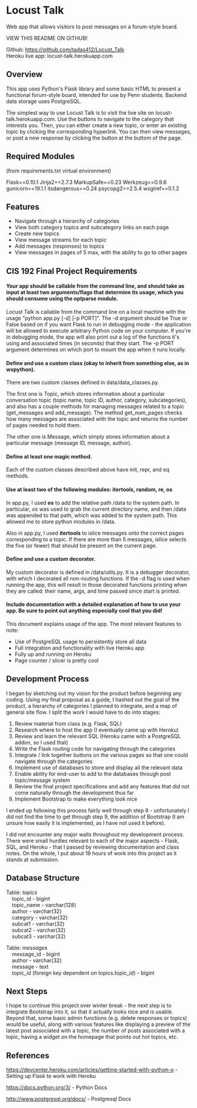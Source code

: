 Locust Talk
========

Web app that allows visitors to post messages on a forum-style board.

VIEW THIS README ON GITHUB!

Github: https://github.com/tadas412/Locust_Talk <br>
Heroku live app: locust-talk.herokuapp.com

<h2> Overview </h2>

This app uses Python's Flask library and some basic HTML to present a functional forum-style board, intended for use by Penn students. Backend data storage uses PostgreSQL. 

The simplest way to use Locust Talk is to visit the live site on locust-talk.herokuapp.com. Use the buttons to navigate to the category that interests you. Then, you can either create a new topic, or enter an existing topic by clicking the corresponding hyperlink. You can then view messages, or post a new response by clicking the button at the buttom of the page. 

<h2> Required Modules </h2>

(from requirements.txt virtual environment)

Flask==0.10.1
Jinja2==2.7.3
MarkupSafe==0.23
Werkzeug==0.9.6
gunicorn==19.1.1
itsdangerous==0.24
psycopg2==2.5.4
wsgiref==0.1.2

<h2> Features </h2>

<ul>
	<li> Navigate through a hierarchy of categories </li>
	<li> View both category topics and subcategory links on each page </li>
	<li> Create new topics </li>
	<li> View message streams for each topic </li>
	<li> Add messages (responses) to topics </li>
	<li> View messages in pages of 5 max, with the ability to go to other pages </li>
</ul>

<h2> CIS 192 Final Project Requirements </h2>

<h4> Your app should be callable from the command line, and should take as input at least two arguments/flags that determine its usage, which you should consume using the optparse module. </h4>

Locust Talk is callable from the command line on a local machine with the usage "python app.py [-d] [-p PORT]". The -d argument should be True or False based on if you want Flask to run in debugging mode - the application will be allowed to execute arbitrary Python code on your computer. If you're in debugging mode, the app will also print out a log of the functions it's using and associated times (in seconds) that they start. The -p PORT argument determines on which port to mount the app when it runs locally.


<h4> Define and use a custom class (okay to inherit from something else, as in wxpython). </h4>

There are two custom classes defined in data/data_classes.py. 

The first one is Topic, which stores information about a particular conversation topic (topic name, topic ID, author, category, subcategories), and also has a couple methods for managing messages related to a topic (get_messages and add_message). The method get_num_pages checks how many messages are associated with the topic and returns the number of pages needed to hold them.

The other one is Message, which simply stores information about a particular message (message ID, message, author).

<h4> Define at least one magic method. </h4>

Each of the custom classes described above have init, repr, and eq methods. 

<h4> Use at least two of the following modules: itertools, random, re, os </h4>

In app.py, I used <b>os</b> to add the relative path /data to the system path. In particular, os was used to grab the current directory name, and then /data was appended to that path, which was added to the system path. This allowed me to store python modules in /data. 

Also in app.py, I used <b>itertools</b> to islice messages onto the correct pages corresponding to a topic. If there are more than 5 messages, islice selects the five (or fewer) that should be present on the current page.

<h4> Define and use a custom decorator. </h4>

My custom decorator is defined in /data/utils.py. It is a debugger decorator, with which I decorated all non-routing functions. If the -d flag is used when running the app, this will result in those decorated functions printing when they are called: their name, args, and time passed since start is printed. 


<h4> Include documentation with a detailed explanation of how to use your app. Be sure to point out anything especially cool that you did! </h4>

This document explains usage of the app. The most relevant features to note:

<ul>
	<li>Use of PostgreSQL usage to persistently store all data
	<li>Full integration and functionality with live Heroku app
	<li>Fully up and running on Heroku
	<li>Page counter / slicer is pretty cool
</ul>


<h2> Development Process </h2>

I began by sketching out my vision for the product before beginning any coding. Using my final proposal as a guide, I hashed out the goal of the product, a hierarchy of categories I planned to integrate, and a map of general site flow. I split the work I would have to do into stages:

1) Review material from class (e.g. Flask, SQL) <br>
2) Research where to host the app (I eventually came up with Heroku) <br>
3) Review and learn the relevant SQL (Heroku came with a PostgreSQL addon, so I used that) <br>
4) Write the Flask routing code for navigating through the categories <br>
5) Integrate / link together buttons on the various pages so that one could navigate through the categories <br>
6) Implement use of databases to store and display all the relevant data <br>
7) Enable ability for end-user to add to the databases through post topic/message system <br>
8) Review the final project specifications and add any features that did not come naturally through the development thus far <br>
9) Implement Bootstrap to make everything look nice <br>

I ended up following this process fairly well through step 8 - unfortunately I did not find the time to get through step 9, the addition of Bootstrap (I am unsure how easily it is implemented, as I have not used it before). 

I did not encounter any major walls throughout my development process. There were small hurdles relevant to each of the major aspects - Flask, SQL, and Heroku - that I passed by reviewing documentation and class notes. On the whole, I put about 19 hours of work into this project as it stands at submission.

<h2> Database Structure </h2>


Table: <i>topics</i> <br>
&nbsp;&nbsp;&nbsp;&nbsp;topic_id - bigint<br>
&nbsp;&nbsp;&nbsp;&nbsp;topic_name - varchar(128)<br>
&nbsp;&nbsp;&nbsp;&nbsp;author - varchar(32)<br>
&nbsp;&nbsp;&nbsp;&nbsp;category - varchar(32)<br>
&nbsp;&nbsp;&nbsp;&nbsp;subcat1 - varchar(32)<br>
&nbsp;&nbsp;&nbsp;&nbsp;subcat2 - varchar(32)<br>
&nbsp;&nbsp;&nbsp;&nbsp;subcat3 - varchar(32)<br>


Table: <i>messages</i> <br>
&nbsp;&nbsp;&nbsp;&nbsp;message_id - bigint<br>
&nbsp;&nbsp;&nbsp;&nbsp;author - varchar(32) <br>
&nbsp;&nbsp;&nbsp;&nbsp;message - text<br>
&nbsp;&nbsp;&nbsp;&nbsp;topic_id (foreign key dependent on topics.topic_id) - bigint<br>


<h2> Next Steps </h2>

I hope to continue this project over winter break - the next step is to integrate Bootstrap into it, so that it actually looks nice and is usable. Beyond that, some basic admin functions (e.g. delete responses or topics) would be useful, along with various features like displaying a preview of the latest post associated with a topic, the number of posts associated with a topic, having a widget on the homepage that points out hot topics, etc.


<h2> References </h2>

https://devcenter.heroku.com/articles/getting-started-with-python-o - Setting up Flask to work with Heroku

https://docs.python.org/3/ - Python Docs

http://www.postgresql.org/docs/ - Postgresql Docs
